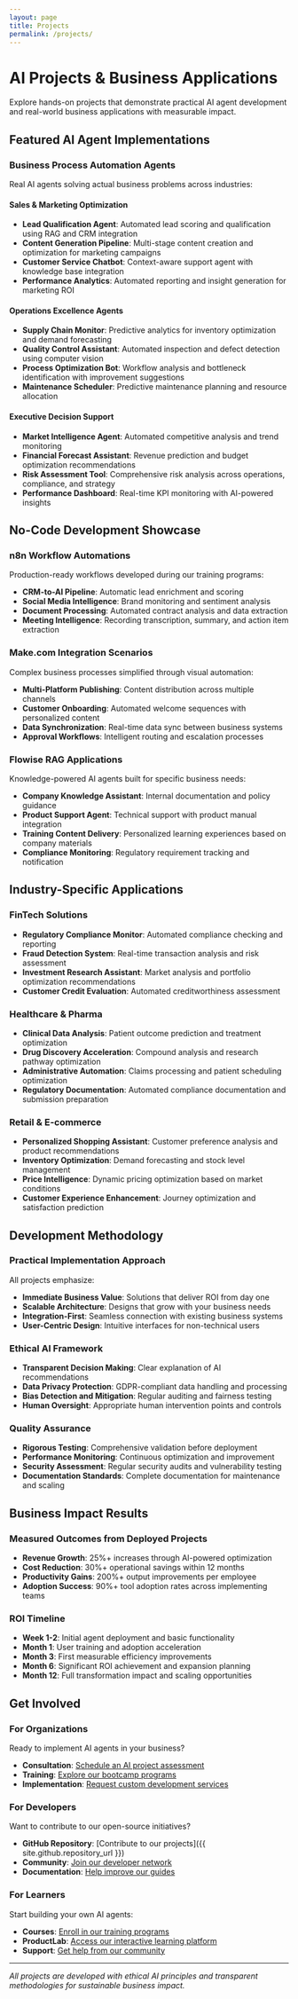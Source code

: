 ```yaml
---
layout: page
title: Projects
permalink: /projects/
---
```


# AI Projects & Business Applications

Explore hands-on projects that demonstrate practical AI agent development and real-world business applications with measurable impact.

## Featured AI Agent Implementations

### Business Process Automation Agents
Real AI agents solving actual business problems across industries:

#### Sales & Marketing Optimization
- **Lead Qualification Agent**: Automated lead scoring and qualification using RAG and CRM integration
- **Content Generation Pipeline**: Multi-stage content creation and optimization for marketing campaigns  
- **Customer Service Chatbot**: Context-aware support agent with knowledge base integration
- **Performance Analytics**: Automated reporting and insight generation for marketing ROI

#### Operations Excellence Agents
- **Supply Chain Monitor**: Predictive analytics for inventory optimization and demand forecasting
- **Quality Control Assistant**: Automated inspection and defect detection using computer vision
- **Process Optimization Bot**: Workflow analysis and bottleneck identification with improvement suggestions
- **Maintenance Scheduler**: Predictive maintenance planning and resource allocation

#### Executive Decision Support
- **Market Intelligence Agent**: Automated competitive analysis and trend monitoring
- **Financial Forecast Assistant**: Revenue prediction and budget optimization recommendations
- **Risk Assessment Tool**: Comprehensive risk analysis across operations, compliance, and strategy
- **Performance Dashboard**: Real-time KPI monitoring with AI-powered insights

## No-Code Development Showcase

### n8n Workflow Automations
Production-ready workflows developed during our training programs:
- **CRM-to-AI Pipeline**: Automatic lead enrichment and scoring
- **Social Media Intelligence**: Brand monitoring and sentiment analysis
- **Document Processing**: Automated contract analysis and data extraction
- **Meeting Intelligence**: Recording transcription, summary, and action item extraction

### Make.com Integration Scenarios  
Complex business processes simplified through visual automation:
- **Multi-Platform Publishing**: Content distribution across multiple channels
- **Customer Onboarding**: Automated welcome sequences with personalized content
- **Data Synchronization**: Real-time data sync between business systems
- **Approval Workflows**: Intelligent routing and escalation processes

### Flowise RAG Applications
Knowledge-powered AI agents built for specific business needs:
- **Company Knowledge Assistant**: Internal documentation and policy guidance
- **Product Support Agent**: Technical support with product manual integration
- **Training Content Delivery**: Personalized learning experiences based on company materials
- **Compliance Monitoring**: Regulatory requirement tracking and notification

## Industry-Specific Applications

### FinTech Solutions
- **Regulatory Compliance Monitor**: Automated compliance checking and reporting
- **Fraud Detection System**: Real-time transaction analysis and risk assessment
- **Investment Research Assistant**: Market analysis and portfolio optimization recommendations
- **Customer Credit Evaluation**: Automated creditworthiness assessment

### Healthcare & Pharma
- **Clinical Data Analysis**: Patient outcome prediction and treatment optimization
- **Drug Discovery Acceleration**: Compound analysis and research pathway optimization
- **Administrative Automation**: Claims processing and patient scheduling optimization
- **Regulatory Documentation**: Automated compliance documentation and submission preparation

### Retail & E-commerce
- **Personalized Shopping Assistant**: Customer preference analysis and product recommendations
- **Inventory Optimization**: Demand forecasting and stock level management
- **Price Intelligence**: Dynamic pricing optimization based on market conditions
- **Customer Experience Enhancement**: Journey optimization and satisfaction prediction

## Development Methodology

### Practical Implementation Approach
All projects emphasize:
- **Immediate Business Value**: Solutions that deliver ROI from day one
- **Scalable Architecture**: Designs that grow with your business needs
- **Integration-First**: Seamless connection with existing business systems
- **User-Centric Design**: Intuitive interfaces for non-technical users

### Ethical AI Framework
- **Transparent Decision Making**: Clear explanation of AI recommendations
- **Data Privacy Protection**: GDPR-compliant data handling and processing
- **Bias Detection and Mitigation**: Regular auditing and fairness testing
- **Human Oversight**: Appropriate human intervention points and controls

### Quality Assurance
- **Rigorous Testing**: Comprehensive validation before deployment
- **Performance Monitoring**: Continuous optimization and improvement
- **Security Assessment**: Regular security audits and vulnerability testing
- **Documentation Standards**: Complete documentation for maintenance and scaling

## Business Impact Results

### Measured Outcomes from Deployed Projects
- **Revenue Growth**: 25%+ increases through AI-powered optimization
- **Cost Reduction**: 30%+ operational savings within 12 months
- **Productivity Gains**: 200%+ output improvements per employee
- **Adoption Success**: 90%+ tool adoption rates across implementing teams

### ROI Timeline
- **Week 1-2**: Initial agent deployment and basic functionality
- **Month 1**: User training and adoption acceleration
- **Month 3**: First measurable efficiency improvements
- **Month 6**: Significant ROI achievement and expansion planning
- **Month 12**: Full transformation impact and scaling opportunities

## Get Involved

### For Organizations
Ready to implement AI agents in your business?
- **Consultation**: [Schedule an AI project assessment](mailto:vinc@itu.dk)
- **Training**: [Explore our bootcamp programs](/ai/courses)
- **Implementation**: [Request custom development services](/ai/services)

### For Developers
Want to contribute to our open-source initiatives?
- **GitHub Repository**: [Contribute to our projects]({{ site.github.repository_url }})
- **Community**: [Join our developer network](/ai/community)
- **Documentation**: [Help improve our guides](/ai/docs)

### For Learners
Start building your own AI agents:
- **Courses**: [Enroll in our training programs](/ai/courses)
- **ProductLab**: [Access our interactive learning platform](/ai/courses#ai-productlab-platform)
- **Support**: [Get help from our community](/ai/community)

---

*All projects are developed with ethical AI principles and transparent methodologies for sustainable business impact.*
